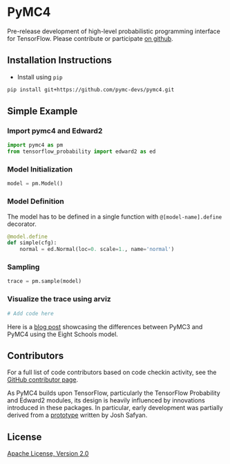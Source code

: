 # PyMC4

Pre-release development of high-level probabilistic programming interface for TensorFlow.  Please contribute or participate [on github](https://github.com/pymc-devs/pymc4).

## Installation Instructions
 - Install using `pip`
 ``` bash
 pip install git+https://github.com/pymc-devs/pymc4.git
 ```
 
## Simple Example
### Import pymc4 and Edward2
``` python
import pymc4 as pm
from tensorflow_probability import edward2 as ed
```
### Model Initialization
``` python
model = pm.Model()
```

### Model Definition
The model has to be defined in a single function with `@[model-name].define` decorator.
``` python
@model.define
def simple(cfg):
    normal = ed.Normal(loc=0. scale=1., name='normal')
```

### Sampling
``` python
trace = pm.sample(model)
```

### Visualize the trace using arviz
``` python
# Add code here
```


Here is a [blog post](https://sharanry.github.io/post/eight-schools-model/) showcasing the differences between PyMC3 and PyMC4 using the Eight Schools model.
 
## Contributors

For a full list of code contributors based on code checkin activity, see the [GitHub contributor page](https://github.com/pymc-devs/pymc4/graphs/contributors).

As PyMC4 builds upon TensorFlow, particularly the TensorFlow Probability and Edward2 modules, its design is heavily influenced by innovations introduced in these packages. In particular, early development was partially derived from a [prototype](https://github.com/tensorflow/probability/blob/9c2a4c8bbeddebded2b998027ec7111dcdfd9070/discussion/higher_level_modeling_api_demo.ipynb) written by Josh Safyan.

## License

[Apache License, Version 2.0](https://github.com/pymc-devs/pymc4/blob/master/LICENSE)
